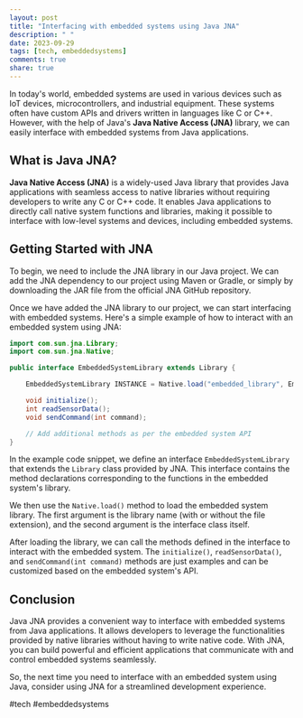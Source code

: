 ```yaml
---
layout: post
title: "Interfacing with embedded systems using Java JNA"
description: " "
date: 2023-09-29
tags: [tech, embeddedsystems]
comments: true
share: true
---
```


In today's world, embedded systems are used in various devices such as IoT devices, microcontrollers, and industrial equipment. These systems often have custom APIs and drivers written in languages like C or C++. However, with the help of Java's **Java Native Access (JNA)** library, we can easily interface with embedded systems from Java applications.

## What is Java JNA?

**Java Native Access (JNA)** is a widely-used Java library that provides Java applications with seamless access to native libraries without requiring developers to write any C or C++ code. It enables Java applications to directly call native system functions and libraries, making it possible to interface with low-level systems and devices, including embedded systems.

## Getting Started with JNA

To begin, we need to include the JNA library in our Java project. We can add the JNA dependency to our project using Maven or Gradle, or simply by downloading the JAR file from the official JNA GitHub repository.

Once we have added the JNA library to our project, we can start interfacing with embedded systems. Here's a simple example of how to interact with an embedded system using JNA:

```java
import com.sun.jna.Library;
import com.sun.jna.Native;

public interface EmbeddedSystemLibrary extends Library {

    EmbeddedSystemLibrary INSTANCE = Native.load("embedded_library", EmbeddedSystemLibrary.class);

    void initialize();
    int readSensorData();
    void sendCommand(int command);

    // Add additional methods as per the embedded system API
}
```

In the example code snippet, we define an interface `EmbeddedSystemLibrary` that extends the `Library` class provided by JNA. This interface contains the method declarations corresponding to the functions in the embedded system's library.

We then use the `Native.load()` method to load the embedded system library. The first argument is the library name (with or without the file extension), and the second argument is the interface class itself.

After loading the library, we can call the methods defined in the interface to interact with the embedded system. The `initialize()`, `readSensorData()`, and `sendCommand(int command)` methods are just examples and can be customized based on the embedded system's API.

## Conclusion

Java JNA provides a convenient way to interface with embedded systems from Java applications. It allows developers to leverage the functionalities provided by native libraries without having to write native code. With JNA, you can build powerful and efficient applications that communicate with and control embedded systems seamlessly.

So, the next time you need to interface with an embedded system using Java, consider using JNA for a streamlined development experience.

#tech #embeddedsystems